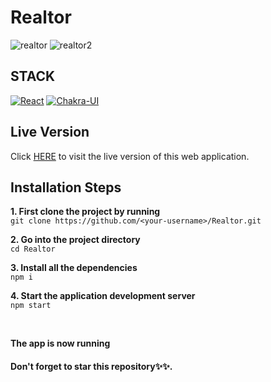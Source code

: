 # Realtor
![realtor](https://user-images.githubusercontent.com/76836006/165221792-61abf385-e711-499b-b150-446003a5d105.JPG)
![realtor2](https://user-images.githubusercontent.com/76836006/165221810-ab5ba082-a030-4626-91b2-1ea24ecea004.PNG)

## STACK
[![React](https://img.shields.io/badge/React-20232A?style=for-the-badge&logo=react&logoColor=61DAFB)](https://github.com/Exclusiveideas)
[![Chakra-UI](https://img.shields.io/badge/Chakra--UI-319795?style=for-the-badge&logo=chakra-ui&logoColor=white)](https://github.com/Exclusiveideas)


## Live Version
Click [HERE](https://realtor-opal.vercel.app) to visit the live version of this web application.


## Installation Steps 
**1. First clone the project by running** <br />
   ``` git clone https://github.com/<your-username>/Realtor.git ```
<br />

**2. Go into the project directory**  <br />
   ``` cd Realtor ``` 
   <br />
   
**3. Install all the dependencies** <br />
    ``` npm i ``` 
    <br />
    
**4. Start the application development server**<br />
    ``` npm start ```

<br /> 


**The app is now running**
<br />

#### Don't forget to star this repository✨✨.
